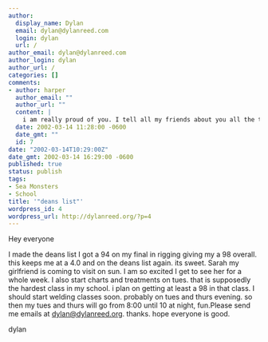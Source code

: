 ```yaml
---
author:
  display_name: Dylan
  email: dylan@dylanreed.com
  login: dylan
  url: /
author_email: dylan@dylanreed.com
author_login: dylan
author_url: /
categories: []
comments:
- author: harper
  author_email: ""
  author_url: ""
  content: |
    i am really proud of you. I tell all my friends about you all the time.
  date: 2002-03-14 11:28:00 -0600
  date_gmt: ""
  id: 7
date: "2002-03-14T10:29:00Z"
date_gmt: 2002-03-14 16:29:00 -0600
published: true
status: publish
tags:
- Sea Monsters
- School
title: '"deans list"'
wordpress_id: 4
wordpress_url: http://dylanreed.org/?p=4
---
```


Hey everyone

I made the deans list I got a 94 on my final in rigging giving my a 98 overall. this keeps me at a 4.0 and on the deans list again. its sweet. Sarah my girlfriend is coming to visit on sun. I am so excited I get to see her for a whole week. I also start charts and treatments on tues. that is supposedly the hardest class in my school. i plan on getting at least a 98 in that class. I should start welding classes soon. probably on tues and thurs evening. so then my tues and thurs will go from 8:00 until 10 at night, fun.Please send me emails at dylan@dylanreed.org. thanks. hope everyone is good.

dylan
